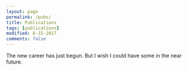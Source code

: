 ```yaml
---
layout: page
permalink: /pubs/
title: Publications
tags: [publications]
modified: 8-15-2017
comments: false
---
```


The new career has just begun. But I wish I could have some in the near future.

